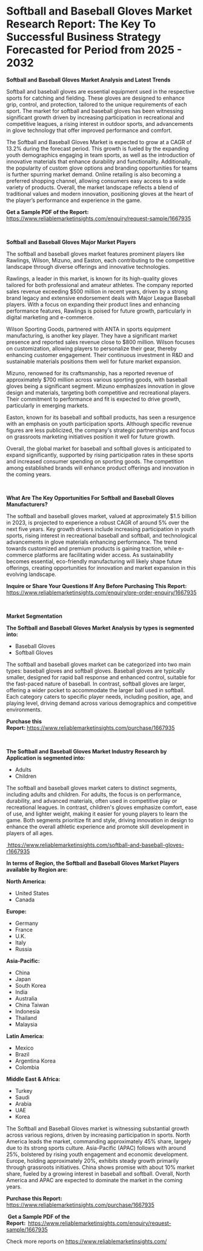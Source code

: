 <p><h1>Softball and Baseball Gloves Market Research Report: The Key To Successful Business Strategy Forecasted for Period from 2025 - 2032</h1></p><p><strong>Softball and Baseball Gloves Market Analysis and Latest Trends</strong></p>
<p><p>Softball and baseball gloves are essential equipment used in the respective sports for catching and fielding. These gloves are designed to enhance grip, control, and protection, tailored to the unique requirements of each sport. The market for softball and baseball gloves has been witnessing significant growth driven by increasing participation in recreational and competitive leagues, a rising interest in outdoor sports, and advancements in glove technology that offer improved performance and comfort.</p><p>The Softball and Baseball Gloves Market is expected to grow at a CAGR of 13.2% during the forecast period. This growth is fueled by the expanding youth demographics engaging in team sports, as well as the introduction of innovative materials that enhance durability and functionality. Additionally, the popularity of custom glove options and branding opportunities for teams is further spurring market demand. Online retailing is also becoming a preferred shopping channel, allowing consumers easy access to a wide variety of products. Overall, the market landscape reflects a blend of traditional values and modern innovation, positioning gloves at the heart of the player’s performance and experience in the game.</p></p>
<p><strong>Get a Sample PDF of the Report:&nbsp;</strong> <a href="https://www.reliablemarketinsights.com/enquiry/request-sample/1667935?utm_campaign=2280&utm_medium=2&utm_source=Github&utm_content=ia&utm_term=06032025&utm_id=softball-and-baseball-gloves">https://www.reliablemarketinsights.com/enquiry/request-sample/1667935</a></p>
<p>&nbsp;</p>
<p><strong>Softball and Baseball Gloves Major Market Players</strong></p>
<p><p>The softball and baseball gloves market features prominent players like Rawlings, Wilson, Mizuno, and Easton, each contributing to the competitive landscape through diverse offerings and innovative technologies. </p><p>Rawlings, a leader in this market, is known for its high-quality gloves tailored for both professional and amateur athletes. The company reported sales revenue exceeding $500 million in recent years, driven by a strong brand legacy and extensive endorsement deals with Major League Baseball players. With a focus on expanding their product lines and enhancing performance features, Rawlings is poised for future growth, particularly in digital marketing and e-commerce.</p><p>Wilson Sporting Goods, partnered with ANTA in sports equipment manufacturing, is another key player. They have a significant market presence and reported sales revenue close to $800 million. Wilson focuses on customization, allowing players to personalize their gear, thereby enhancing customer engagement. Their continuous investment in R&D and sustainable materials positions them well for future market expansion.</p><p>Mizuno, renowned for its craftsmanship, has a reported revenue of approximately $700 million across various sporting goods, with baseball gloves being a significant segment. Mizuno emphasizes innovation in glove design and materials, targeting both competitive and recreational players. Their commitment to performance and fit is expected to drive growth, particularly in emerging markets.</p><p>Easton, known for its baseball and softball products, has seen a resurgence with an emphasis on youth participation sports. Although specific revenue figures are less publicized, the company's strategic partnerships and focus on grassroots marketing initiatives position it well for future growth.</p><p>Overall, the global market for baseball and softball gloves is anticipated to expand significantly, supported by rising participation rates in these sports and increased consumer spending on sporting goods. The competition among established brands will enhance product offerings and innovation in the coming years.</p></p>
<p>&nbsp;</p>
<p><strong>What Are The Key Opportunities For Softball and Baseball Gloves Manufacturers?</strong></p>
<p><p>The softball and baseball gloves market, valued at approximately $1.5 billion in 2023, is projected to experience a robust CAGR of around 5% over the next five years. Key growth drivers include increasing participation in youth sports, rising interest in recreational baseball and softball, and technological advancements in glove materials enhancing performance. The trend towards customized and premium products is gaining traction, while e-commerce platforms are facilitating wider access. As sustainability becomes essential, eco-friendly manufacturing will likely shape future offerings, creating opportunities for innovation and market expansion in this evolving landscape.</p></p>
<p><strong>Inquire or Share Your Questions If Any Before Purchasing This Report:</strong> <a href="https://www.reliablemarketinsights.com/enquiry/pre-order-enquiry/1667935?utm_campaign=2280&utm_medium=2&utm_source=Github&utm_content=ia&utm_term=06032025&utm_id=softball-and-baseball-gloves">https://www.reliablemarketinsights.com/enquiry/pre-order-enquiry/1667935</a></p>
<p>&nbsp;</p>
<p><strong>Market Segmentation</strong></p>
<p><strong>The Softball and Baseball Gloves Market Analysis by types is segmented into:</strong></p>
<p><ul><li>Baseball Gloves</li><li>Softball Gloves</li></ul></p>
<p><p>The softball and baseball gloves market can be categorized into two main types: baseball gloves and softball gloves. Baseball gloves are typically smaller, designed for rapid ball response and enhanced control, suitable for the fast-paced nature of baseball. In contrast, softball gloves are larger, offering a wider pocket to accommodate the larger ball used in softball. Each category caters to specific player needs, including position, age, and playing level, driving demand across various demographics and competitive environments.</p></p>
<p><strong>Purchase this Report:&nbsp;</strong><a href="https://www.reliablemarketinsights.com/purchase/1667935?utm_campaign=2280&utm_medium=2&utm_source=Github&utm_content=ia&utm_term=06032025&utm_id=softball-and-baseball-gloves">https://www.reliablemarketinsights.com/purchase/1667935</a></p>
<p>&nbsp;</p>
<p><strong>The Softball and Baseball Gloves Market Industry Research by Application is segmented into:</strong></p>
<p><ul><li>Adults</li><li>Children</li></ul></p>
<p><p>The softball and baseball gloves market caters to distinct segments, including adults and children. For adults, the focus is on performance, durability, and advanced materials, often used in competitive play or recreational leagues. In contrast, children's gloves emphasize comfort, ease of use, and lighter weight, making it easier for young players to learn the game. Both segments prioritize fit and style, driving innovation in design to enhance the overall athletic experience and promote skill development in players of all ages.</p></p>
<p><a href="https://www.reliablemarketinsights.com/softball-and-baseball-gloves-r1667935?utm_campaign=2280&utm_medium=2&utm_source=Github&utm_content=ia&utm_term=06032025&utm_id=softball-and-baseball-gloves">&nbsp;https://www.reliablemarketinsights.com/softball-and-baseball-gloves-r1667935</a></p>
<p><strong>In terms of Region, the Softball and Baseball Gloves Market Players available by Region are:</strong></p>
<p>
    <p> <strong> North America: </strong>
        <ul>
            <li>United States</li>
            <li>Canada</li>
        </ul>
        </p> 
    <p> <strong> Europe: </strong>
        <ul>
            <li>Germany</li>
            <li>France</li>
            <li>U.K.</li>
            <li>Italy</li>
            <li>Russia</li>
        </ul>
        </p> 
    <p> <strong> Asia-Pacific: </strong>
        <ul>
            <li>China</li>
            <li>Japan</li>
            <li>South Korea</li>
            <li>India</li>
            <li>Australia</li>
            <li>China Taiwan</li>
            <li>Indonesia</li>
            <li>Thailand</li>
            <li>Malaysia</li>
        </ul>
        </p> 
    <p> <strong> Latin America: </strong>
        <ul>
            <li>Mexico</li>
            <li>Brazil</li>
            <li>Argentina Korea</li>
            <li>Colombia</li>
        </ul>
        </p> 
    <p> <strong> Middle East & Africa: </strong>
        <ul>
            <li>Turkey</li>
            <li>Saudi</li>
            <li>Arabia</li>
            <li>UAE</li>
            <li>Korea</li>
        </ul>
    </p>
    </p>
<p><p>The Softball and Baseball Gloves market is witnessing substantial growth across various regions, driven by increasing participation in sports. North America leads the market, commanding approximately 45% share, largely due to its strong sports culture. Asia-Pacific (APAC) follows with around 25%, bolstered by rising youth engagement and economic development. Europe, holding approximately 20%, exhibits steady growth primarily through grassroots initiatives. China shows promise with about 10% market share, fueled by a growing interest in baseball and softball. Overall, North America and APAC are expected to dominate the market in the coming years.</p></p>
<p><strong>Purchase this Report: </strong><a href="https://www.reliablemarketinsights.com/purchase/1667935?utm_campaign=2280&utm_medium=2&utm_source=Github&utm_content=ia&utm_term=06032025&utm_id=softball-and-baseball-gloves">https://www.reliablemarketinsights.com/purchase/1667935</a></p>
<p>&nbsp;<strong>Get a Sample PDF of the Report:&nbsp;&nbsp;</strong><a href="https://www.reliablemarketinsights.com/enquiry/request-sample/1667935?utm_campaign=2280&utm_medium=2&utm_source=Github&utm_content=ia&utm_term=06032025&utm_id=softball-and-baseball-gloves">https://www.reliablemarketinsights.com/enquiry/request-sample/1667935</a></p>
<p><strong></strong></p>
<p>Check more reports on <a href="https://www.reliablemarketinsights.com/?utm_campaign=2280&utm_medium=2&utm_source=Github&utm_content=ia&utm_term=06032025&utm_id=softball-and-baseball-gloves">https://www.reliablemarketinsights.com/</a></p>
